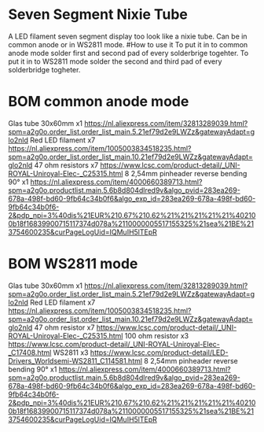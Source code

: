 # Seven Segment Nixie Tube
 A LED filament seven segment display too look like a nixie tube. Can be in common anode or in WS2811 mode.
#How to use it 
To put it in to common anode mode solder first and second pad of every solderbrige togehter. 
To put it in to WS2811 mode solder the second and third pad of every solderbridge togheter.
# BOM common anode mode
Glas tube 30x60mm                      x1 https://nl.aliexpress.com/item/32813289039.html?spm=a2g0o.order_list.order_list_main.5.21ef79d2e9LWZz&gatewayAdapt=glo2nld
Red LED filament                       x7 https://nl.aliexpress.com/item/1005003834518235.html?spm=a2g0o.order_list.order_list_main.10.21ef79d2e9LWZz&gatewayAdapt=glo2nld
47 ohm resistors                       x7 https://www.lcsc.com/product-detail/_UNI-ROYAL-Uniroyal-Elec-_C25315.html
8 2,54mm pinheader reverse bending 90° x1 https://nl.aliexpress.com/item/4000660389713.html?spm=a2g0o.productlist.main.5.6b8d804dlred9v&algo_pvid=283ea269-678a-498f-bd60-9fb64c34b0f6&algo_exp_id=283ea269-678a-498f-bd60-9fb64c34b0f6-2&pdp_npi=3%40dis%21EUR%210.67%210.62%21%21%21%21%21%402100b18f16839900715117374d078a%2110000005517155325%21sea%21BE%213754600235&curPageLogUid=IQMuIH5lTEpR
# BOM WS2811 mode
Glas tube 30x60mm                      x1 https://nl.aliexpress.com/item/32813289039.html?spm=a2g0o.order_list.order_list_main.5.21ef79d2e9LWZz&gatewayAdapt=glo2nld
Red LED filament                       x7 https://nl.aliexpress.com/item/1005003834518235.html?spm=a2g0o.order_list.order_list_main.10.21ef79d2e9LWZz&gatewayAdapt=glo2nld
47  ohm resistor                       x7 https://www.lcsc.com/product-detail/_UNI-ROYAL-Uniroyal-Elec-_C25315.html
100 ohm resistor                       x3 https://www.lcsc.com/product-detail/_UNI-ROYAL-Uniroyal-Elec-_C17408.html
WS2811                                 x3 https://www.lcsc.com/product-detail/LED-Drivers_Worldsemi-WS2811_C114581.html
8 2,54mm pinheader reverse bending 90° x1 https://nl.aliexpress.com/item/4000660389713.html?spm=a2g0o.productlist.main.5.6b8d804dlred9v&algo_pvid=283ea269-678a-498f-bd60-9fb64c34b0f6&algo_exp_id=283ea269-678a-498f-bd60-9fb64c34b0f6-2&pdp_npi=3%40dis%21EUR%210.67%210.62%21%21%21%21%21%402100b18f16839900715117374d078a%2110000005517155325%21sea%21BE%213754600235&curPageLogUid=IQMuIH5lTEpR

